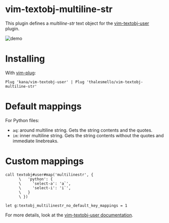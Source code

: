 # vim-textobj-multiline-str

This plugin defines a *multiline-str* text object for the [vim-textobj-user](https://github.com/kana/vim-textobj-user) plugin.

![demo](./methodcall_demo.gif)

# Installing

With [vim-plug](https://github.com/junegunn/vim-plug):

```
Plug 'kana/vim-textobj-user' | Plug 'thalesmello/vim-textobj-multiline-str'
```

# Default mappings 

For Python files:

* `aq`: around multiline string. Gets the string contents and the quotes.
* `im`: inner multiline string. Gets the string contents without the quotes and immediate linebreaks.

# Custom mappings

```
call textobj#user#map('multilinestr', {
      \   'python': {
      \     'select-a': 'a`',
      \     'select-i': 'i`',
      \   }
      \ })

let g:textobj_multilinestr_no_default_key_mappings = 1
```

For more details, look at the [vim-textobj-user documentation](https://github.com/kana/vim-textobj-user/blob/master/doc/textobj-user.txt).

